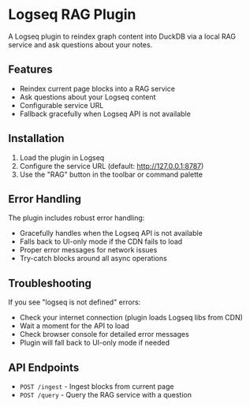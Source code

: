# Logseq RAG Plugin

A Logseq plugin to reindex graph content into DuckDB via a local RAG service and ask questions about your notes.

## Features

- Reindex current page blocks into a RAG service
- Ask questions about your Logseq content
- Configurable service URL
- Fallback gracefully when Logseq API is not available

## Installation

1. Load the plugin in Logseq
2. Configure the service URL (default: http://127.0.0.1:8787)
3. Use the "RAG" button in the toolbar or command palette

## Error Handling

The plugin includes robust error handling:
- Gracefully handles when the Logseq API is not available
- Falls back to UI-only mode if the CDN fails to load
- Proper error messages for network issues
- Try-catch blocks around all async operations

## Troubleshooting

If you see "logseq is not defined" errors:
- Check your internet connection (plugin loads Logseq libs from CDN)
- Wait a moment for the API to load
- Check browser console for detailed error messages
- Plugin will fall back to UI-only mode if needed

## API Endpoints

- `POST /ingest` - Ingest blocks from current page
- `POST /query` - Query the RAG service with a question